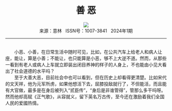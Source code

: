 # <center>善 恶</center>

<div align=center><img src="https://raw.githubusercontent.com/leaguecn/magazines/main/img_authors/%d7%f7%d5%df%a3%ba%bc%be%cf%db%c1%d6.jpg"></div>

<center>来源：意林   ISSN号：1007-3841   2024年1期</center>

* * *

<br>　　小恶、小善，在日常生活中随时可见，比如，在公共汽车上给老人和病人让座，能让，算是小善；不能让，也只能算是小恶，够不上大逆不道。然而，从那些一看到有老人或病人上车就立即装出闭目养神的样子的人身上，不也能由小见大看出了社会道德的水平吗？  
　　至于大善大恶，目前社会中也可以看到，但在历史上却看得更清楚。比如宋代的文天祥，他为元军所虏，如果他想活下去，屈膝投敌就行了，不但能活，而且能有大官做，最多是在身后被列入“贰臣传”，“身后是非谁管得”，管那么多干吗呀。然而他却高赋《正气歌》，从容就义，留下英名万古传，至今还在激励着我们全国人民的爱國热情。

